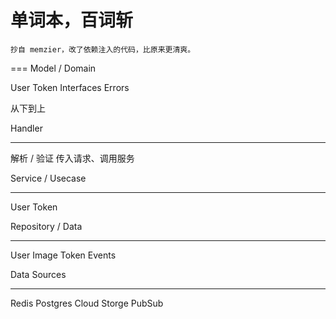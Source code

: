

# 单词本，百词斩


```
抄自 memzier，改了依赖注入的代码，比原来更清爽。

```

=== Model / Domain

User
Token
Interfaces
Errors


从下到上


Handler 
__________

解析 / 验证 传入请求、调用服务



Service / Usecase
______________________

User
Token


Repository / Data
____________________

User
Image
Token
Events


Data Sources
______________

Redis
Postgres
Cloud Storge
PubSub


